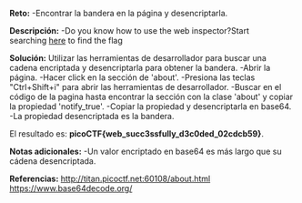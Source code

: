 
**Reto:**
-Encontrar la bandera en la página y desencriptarla. 

**Descripción:**
-Do you know how to use the web inspector?Start searching [here](http://titan.picoctf.net:60108/) to find the flag

**Solución:**
Utilizar las herramientas de desarrollador para buscar una cadena encriptada y desencriptarla para obtener la bandera.
-Abrir la página.
-Hacer click en la sección de 'about'.
-Presiona las teclas "Ctrl+Shift+i" para abrir las herramientas de desarrollador.
-Buscar en el código de la pagina hasta encontrar la sección con la clase 'about' y copiar la propiedad 'notify_true'.
-Copiar la propiedad y desencriptarla en base64.
-La propiedad desencriptada es la bandera.

El resultado es: **picoCTF{web_succ3ssfully_d3c0ded_02cdcb59}**.

**Notas adicionales:**
-Un valor encriptado en base64 es más largo que su cádena desencriptada.

**Referencias:**
http://titan.picoctf.net:60108/about.html
https://www.base64decode.org/
